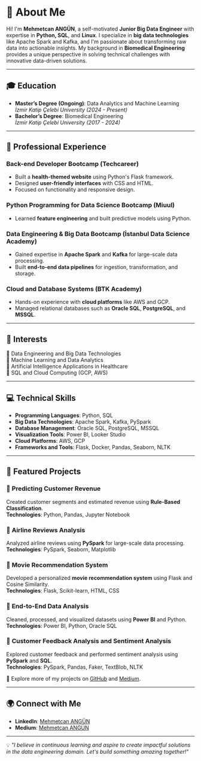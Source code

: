 # 🌟 About Me

Hi! I'm **Mehmetcan ANGÜN**, a self-motivated **Junior Big Data Engineer** with expertise in **Python, SQL**, and **Linux**. I specialize in **big data technologies** like Apache Spark and Kafka, and I'm passionate about transforming raw data into actionable insights. My background in **Biomedical Engineering** provides a unique perspective in solving technical challenges with innovative data-driven solutions.

---

## 🎓 Education
- **Master’s Degree (Ongoing)**: Data Analytics and Machine Learning  
  *İzmir Katip Çelebi University (2024 - Present)*  
- **Bachelor’s Degree**: Biomedical Engineering  
  *İzmir Katip Çelebi University (2017 - 2024)*  

---

## 💼 Professional Experience
### **Back-end Developer Bootcamp (Techcareer)**
- Built a **health-themed website** using Python's Flask framework.  
- Designed **user-friendly interfaces** with CSS and HTML.  
- Focused on functionality and responsive design.

### **Python Programming for Data Science Bootcamp (Miuul)**
- Learned **feature engineering** and built predictive models using Python.  

### **Data Engineering & Big Data Bootcamp (İstanbul Data Science Academy)**
- Gained expertise in **Apache Spark** and **Kafka** for large-scale data processing.  
- Built **end-to-end data pipelines** for ingestion, transformation, and storage.  

### **Cloud and Database Systems (BTK Academy)**
- Hands-on experience with **cloud platforms** like AWS and GCP.  
- Managed relational databases such as **Oracle SQL**, **PostgreSQL**, and **MSSQL**.  

---

## 🚀 Interests
🎯 Data Engineering and Big Data Technologies  
🎯 Machine Learning and Data Analytics  
🎯 Artificial Intelligence Applications in Healthcare  
🎯 SQL and Cloud Computing (GCP, AWS)  

---

## 💻 Technical Skills
- **Programming Languages**: Python, SQL  
- **Big Data Technologies**: Apache Spark, Kafka, PySpark  
- **Database Management**: Oracle SQL, PostgreSQL, MSSQL  
- **Visualization Tools**: Power BI, Looker Studio  
- **Cloud Platforms**: AWS, GCP  
- **Frameworks and Tools**: Flask, Docker, Pandas, Seaborn, NLTK  

---

## 📌 Featured Projects
### 🎯 **Predicting Customer Revenue**  
Created customer segments and estimated revenue using **Rule-Based Classification**.  
**Technologies**: Python, Pandas, Jupyter Notebook  

### 🎯 **Airline Reviews Analysis**  
Analyzed airline reviews using **PySpark** for large-scale data processing.  
**Technologies**: PySpark, Seaborn, Matplotlib  

### 🎯 **Movie Recommendation System**  
Developed a personalized **movie recommendation system** using Flask and Cosine Similarity.  
**Technologies**: Flask, Scikit-learn, HTML, CSS  

### 🎯 **End-to-End Data Analysis**  
Cleaned, processed, and visualized datasets using **Power BI** and Python.  
**Technologies**: Power BI, Python, Oracle SQL  

### 🎯 **Customer Feedback Analysis and Sentiment Analysis**  
Explored customer feedback and performed sentiment analysis using **PySpark** and **SQL**.  
**Technologies**: PySpark, Pandas, Faker, TextBlob, NLTK  

🔗 Explore more of my projects on [GitHub](https://github.com/Revealıs) and [Medium](https://medium.com/@Mehmtcnangn).  

---

## 🌍 Connect with Me
- **LinkedIn**: [Mehmetcan ANGÜN](https://www.linkedin.com/in/mehmetcan-angün-28353406-ma)   
- **Medium**: [Mehmetcan ANGÜN](https://medium.com/@Mehmtcnangn)  

---

💡 *"I believe in continuous learning and aspire to create impactful solutions in the data engineering domain. Let's build something amazing together!"*
